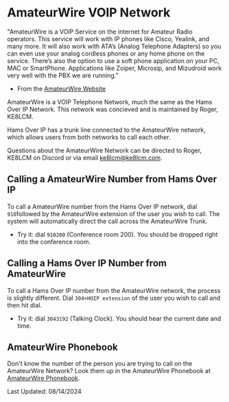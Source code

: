 # AmateurWire VOIP Network

"AmateurWire is a VOIP Service on the internet for Amateur Radio operators. This service will work with IP phones like Cisco, Yealink, and many more. It will also work with ATA’s (Analog Telephone Adapters) so you can even use your analog cordless phones or any home phone on the service. There’s also the option to use a soft phone application on your PC, MAC or SmartPhone. Applications like Zoiper, Microsip, and Mizudroid work very well with the PBX we are running."

* From the [AmateurWire Website](https://amateurwire.org/)

AmateurWire is a VOIP Telephone Network, much the same as the Hams Over IP Network. This network was concieved and is maintained by Roger, KE8LCM. 

Hams Over IP has a trunk line connected to the AmateurWire network, which allows users from both networks to call each other.

Questions about the AmateurWire Network can be directed to Roger, KE8LCM on Discord or via email ke8lcm@ke8lcm.com.

## Calling a AmateurWire Number from Hams Over IP

To call a AmateurWire number from the Hams Over IP network, dial ```910```followed by the AmateurWire extension of the user you wish to call. The system will automatically direct the call across the AmateurWire Trunk.

* Try it: dial ```910200``` (Conference room 200). You should be dropped right into the conference room.

## Calling a Hams Over IP Number from AmateurWire

To call a Hams Over IP number from the AmateurWire network, the process is slightly different. Dial ```304+HOIP extension``` of the user you wish to call and then hit dial.

* Try it: dial ```3043192``` (Talking Clock). You should hear the current date and time.

## AmateurWire Phonebook

Don't know the number of the person you are trying to call on the AmateurWire Network? Look them up in the AmateurWire Phonebook at [AmateurWire Phonebook](https://amateurwire.org/?page_id=2529).

Last Updated: 08/14/2024
